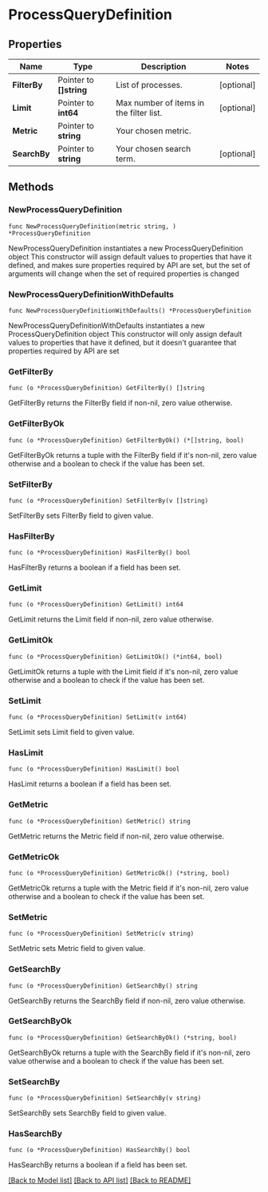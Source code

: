 # ProcessQueryDefinition

## Properties

Name | Type | Description | Notes
------------ | ------------- | ------------- | -------------
**FilterBy** | Pointer to **[]string** | List of processes. | [optional] 
**Limit** | Pointer to **int64** | Max number of items in the filter list. | [optional] 
**Metric** | Pointer to **string** | Your chosen metric. | 
**SearchBy** | Pointer to **string** | Your chosen search term. | [optional] 

## Methods

### NewProcessQueryDefinition

`func NewProcessQueryDefinition(metric string, ) *ProcessQueryDefinition`

NewProcessQueryDefinition instantiates a new ProcessQueryDefinition object
This constructor will assign default values to properties that have it defined,
and makes sure properties required by API are set, but the set of arguments
will change when the set of required properties is changed

### NewProcessQueryDefinitionWithDefaults

`func NewProcessQueryDefinitionWithDefaults() *ProcessQueryDefinition`

NewProcessQueryDefinitionWithDefaults instantiates a new ProcessQueryDefinition object
This constructor will only assign default values to properties that have it defined,
but it doesn't guarantee that properties required by API are set

### GetFilterBy

`func (o *ProcessQueryDefinition) GetFilterBy() []string`

GetFilterBy returns the FilterBy field if non-nil, zero value otherwise.

### GetFilterByOk

`func (o *ProcessQueryDefinition) GetFilterByOk() (*[]string, bool)`

GetFilterByOk returns a tuple with the FilterBy field if it's non-nil, zero value otherwise
and a boolean to check if the value has been set.

### SetFilterBy

`func (o *ProcessQueryDefinition) SetFilterBy(v []string)`

SetFilterBy sets FilterBy field to given value.

### HasFilterBy

`func (o *ProcessQueryDefinition) HasFilterBy() bool`

HasFilterBy returns a boolean if a field has been set.

### GetLimit

`func (o *ProcessQueryDefinition) GetLimit() int64`

GetLimit returns the Limit field if non-nil, zero value otherwise.

### GetLimitOk

`func (o *ProcessQueryDefinition) GetLimitOk() (*int64, bool)`

GetLimitOk returns a tuple with the Limit field if it's non-nil, zero value otherwise
and a boolean to check if the value has been set.

### SetLimit

`func (o *ProcessQueryDefinition) SetLimit(v int64)`

SetLimit sets Limit field to given value.

### HasLimit

`func (o *ProcessQueryDefinition) HasLimit() bool`

HasLimit returns a boolean if a field has been set.

### GetMetric

`func (o *ProcessQueryDefinition) GetMetric() string`

GetMetric returns the Metric field if non-nil, zero value otherwise.

### GetMetricOk

`func (o *ProcessQueryDefinition) GetMetricOk() (*string, bool)`

GetMetricOk returns a tuple with the Metric field if it's non-nil, zero value otherwise
and a boolean to check if the value has been set.

### SetMetric

`func (o *ProcessQueryDefinition) SetMetric(v string)`

SetMetric sets Metric field to given value.


### GetSearchBy

`func (o *ProcessQueryDefinition) GetSearchBy() string`

GetSearchBy returns the SearchBy field if non-nil, zero value otherwise.

### GetSearchByOk

`func (o *ProcessQueryDefinition) GetSearchByOk() (*string, bool)`

GetSearchByOk returns a tuple with the SearchBy field if it's non-nil, zero value otherwise
and a boolean to check if the value has been set.

### SetSearchBy

`func (o *ProcessQueryDefinition) SetSearchBy(v string)`

SetSearchBy sets SearchBy field to given value.

### HasSearchBy

`func (o *ProcessQueryDefinition) HasSearchBy() bool`

HasSearchBy returns a boolean if a field has been set.


[[Back to Model list]](../README.md#documentation-for-models) [[Back to API list]](../README.md#documentation-for-api-endpoints) [[Back to README]](../README.md)


